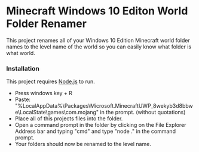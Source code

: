 # Minecraft Windows 10 Editon World Folder Renamer
This project renames all of your Windows 10 Edition Minecraft world folder names to the level name of the world so you can easily know what folder is what world.

### Installation

This project requires [Node.js](https://nodejs.org/) to run.

* Press windows key + R
* Paste: "%LocalAppData%\Packages\Microsoft.MinecraftUWP_8wekyb3d8bbwe\LocalState\games\com.mojang" in the prompt. (without quotations)
* Place all of this projects files into the folder.
* Open a command prompt in the folder by clicking on the File Explorer Address bar and typing "cmd" and type "node ." in the command prompt.
* Your folders should now be renamed to the level name.
